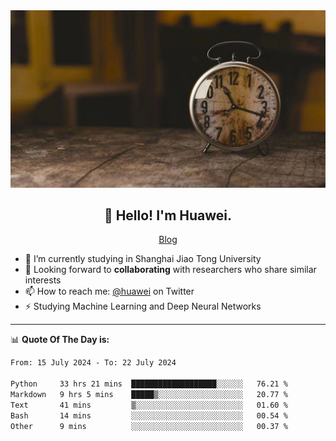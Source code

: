 <div align="center">
  <a href="https://github.com/JHW5981">
    <img src="./assets/background.jpg">
  </a>
</div>

<h2 align="center">👋 Hello! I'm Huawei.</h2>
<p align="center">
  <a href="https://blog.csdn.net/Edward__J?spm=1000.2115.3001.5343">Blog</a>
</p>


- 🔭 I’m currently studying in Shanghai Jiao Tong University
- 💬 Looking forward to **collaborating** with researchers who share similar interests
- 📫 How to reach me: [@huawei](https://twitter.com/yoohuaff) on Twitter
- ⚡ Studying Machine Learning and Deep Neural Networks

-------
📊 **Quote Of The Day is:**
<!--START_SECTION:waka-->

```txt
From: 15 July 2024 - To: 22 July 2024

Python     33 hrs 21 mins  ███████████████████░░░░░░   76.21 %
Markdown   9 hrs 5 mins    █████▒░░░░░░░░░░░░░░░░░░░   20.77 %
Text       41 mins         ▒░░░░░░░░░░░░░░░░░░░░░░░░   01.60 %
Bash       14 mins         ░░░░░░░░░░░░░░░░░░░░░░░░░   00.54 %
Other      9 mins          ░░░░░░░░░░░░░░░░░░░░░░░░░   00.37 %
```

<!--END_SECTION:waka-->
